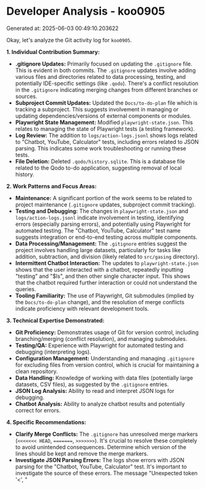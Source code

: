 # Developer Analysis - koo0905
Generated at: 2025-06-03 00:49:10.203622

Okay, let's analyze the Git activity log for `koo0905`.

**1. Individual Contribution Summary:**

*   **.gitignore Updates:** Primarily focused on updating the `.gitignore` file. This is evident in both commits. The `.gitignore` updates involve adding various files and directories related to data processing, testing, and potentially IDE-specific settings (like `.qodo`). There's a conflict resolution in the `.gitignore` indicating merging changes from different branches or sources.
*   **Subproject Commit Updates:** Updated the `Docs/to-do-plan` file which is tracking a subproject. This suggests involvement in managing or updating dependencies/versions of external components or modules.
*   **Playwright State Management:** Modified `playwright-state.json`.  This relates to managing the state of Playwright tests (a testing framework).
*   **Log Review:**  The addition to `logs/action-logs.jsonl` shows logs related to "Chatbot, YouTube, Calculator" tests, including errors related to JSON parsing.  This indicates some work troubleshooting or running these tests.
*   **File Deletion:** Deleted `.qodo/history.sqlite`. This is a database file related to the Qodo to-do application, suggesting removal of local history.

**2. Work Patterns and Focus Areas:**

*   **Maintenance:** A significant portion of the work seems to be related to project maintenance (`.gitignore` updates, subproject commit tracking).
*   **Testing and Debugging:**  The changes in `playwright-state.json` and `logs/action-logs.jsonl` indicate involvement in testing, identifying errors (especially parsing errors), and potentially using Playwright for automated testing. The "Chatbot, YouTube, Calculator" test name suggests integration or end-to-end testing across multiple components.
*   **Data Processing/Management:**  The `.gitignore` entries suggest the project involves handling large datasets, particularly for tasks like addition, subtraction, and division (likely related to `src/gasing` directory).
*   **Intermittent Chatbot Interaction:** The updates to `playwright-state.json` shows that the user interacted with a chatbot, repeatedly inputting "testing" and "$ls", and then other single character input. This shows that the chatbot required further interaction or could not understand the queries.
*   **Tooling Familiarity:** The use of Playwright, Git submodules (implied by the `Docs/to-do-plan` change), and the resolution of merge conflicts indicate proficiency with relevant development tools.

**3. Technical Expertise Demonstrated:**

*   **Git Proficiency:**  Demonstrates usage of Git for version control, including branching/merging (conflict resolution), and managing submodules.
*   **Testing/QA:** Experience with Playwright for automated testing and debugging (interpreting logs).
*   **Configuration Management:**  Understanding and managing `.gitignore` for excluding files from version control, which is crucial for maintaining a clean repository.
*   **Data Handling:**  Knowledge of working with data files (potentially large datasets, CSV files), as suggested by the `.gitignore` entries.
*   **JSON Log Analysis:** Ability to read and interpret JSON logs for debugging.
* **Chatbot Analysis:** Ability to analyze chatbot results and potentially correct for errors.

**4. Specific Recommendations:**

*   **Clarify Merge Conflicts:** The `.gitignore` has unresolved merge markers (`<<<<<<< HEAD`, `=======`, `>>>>>>>`).  It's crucial to resolve these completely to avoid unintended consequences.  Determine which version of the lines should be kept and remove the merge markers.
*   **Investigate JSON Parsing Errors:**  The logs show errors with JSON parsing for the "Chatbot, YouTube, Calculator" test.  It's important to investigate the source of these errors.  The message "Unexpected token '<', \"<title>Err\"... is not valid JSON" suggests that the test is receiving HTML (possibly an error page) instead of valid JSON.  Check the API endpoints or data sources that the test is using to ensure they are returning valid JSON.
*   **Standardize `.gitignore`:** Review the `.gitignore` file for any redundant or overlapping entries.  Organize it logically (e.g., IDE-specific, OS-specific, language-specific).
*   **Submodule Management:** Ensure proper initialization and updating of the submodules tracked in `Docs/to-do-plan`.  Regularly update the submodule to the latest version or a specific commit as needed.
*   **Test Suite Focus:** Given the evidence of testing, consider creating more focused test suites to isolate issues and improve debugging efficiency.  Investigate the Playwright execution error related to the browser executable.  This typically means Playwright dependencies weren't installed properly.  Run `npx playwright install` as the error suggests.
*   **Chatbot Query Improvement:** Given the chatbot issues, the user should consider rephrasing the testing query.

In summary, koo0905 appears to be a developer involved in project maintenance, testing, and data handling. They demonstrate proficiency in Git, Playwright, and data-related tasks. Addressing the merge conflict in `.gitignore` and investigating the JSON parsing errors are crucial next steps. The chatbot queries should also be improved.
